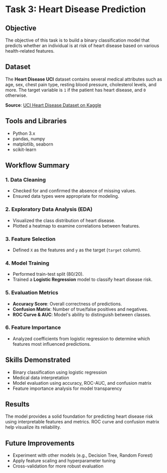 # Task 3: Heart Disease Prediction

## Objective
The objective of this task is to build a binary classification model that predicts whether an individual is at risk of heart disease based on various health-related features.

## Dataset
The **Heart Disease UCI** dataset contains several medical attributes such as age, sex, chest pain type, resting blood pressure, cholesterol levels, and more. The target variable is `1` if the patient has heart disease, and `0` otherwise.

**Source**: [UCI Heart Disease Dataset on Kaggle](https://www.kaggle.com/ronitf/heart-disease-uci)

## Tools and Libraries
- Python 3.x
- pandas, numpy
- matplotlib, seaborn
- scikit-learn

## Workflow Summary

### 1. Data Cleaning
- Checked for and confirmed the absence of missing values.
- Ensured data types were appropriate for modeling.

### 2. Exploratory Data Analysis (EDA)
- Visualized the class distribution of heart disease.
- Plotted a heatmap to examine correlations between features.

### 3. Feature Selection
- Defined `X` as the features and `y` as the target (`target` column).

### 4. Model Training
- Performed train-test split (80/20).
- Trained a **Logistic Regression** model to classify heart disease risk.

### 5. Evaluation Metrics
- **Accuracy Score**: Overall correctness of predictions.
- **Confusion Matrix**: Number of true/false positives and negatives.
- **ROC Curve & AUC**: Model's ability to distinguish between classes.

### 6. Feature Importance
- Analyzed coefficients from logistic regression to determine which features most influenced predictions.

## Skills Demonstrated
- Binary classification using logistic regression
- Medical data interpretation
- Model evaluation using accuracy, ROC-AUC, and confusion matrix
- Feature importance analysis for model transparency

## Results
The model provides a solid foundation for predicting heart disease risk using interpretable features and metrics. ROC curve and confusion matrix help visualize its reliability.

## Future Improvements
- Experiment with other models (e.g., Decision Tree, Random Forest)
- Apply feature scaling and hyperparameter tuning
- Cross-validation for more robust evaluation
